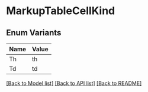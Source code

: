 # MarkupTableCellKind

## Enum Variants

| Name | Value |
|---- | -----|
| Th | th |
| Td | td |


[[Back to Model list]](../README.md#documentation-for-models) [[Back to API list]](../README.md#documentation-for-api-endpoints) [[Back to README]](../README.md)


